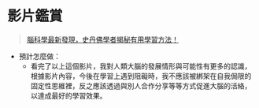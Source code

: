# 影片鑑賞

> [腦科學最新發現，史丹佛學者揭秘有用學習方法！](https://www.youtube.com/watch?v=DgbSc6Ys710)

- 預計怎麼做：
    - 看完了以上這個影片，我對人類大腦的發展情形與可能性有更多的認識，根據影片內容，今後在學習上遇到阻礙時，我不應該被綁架在自我侷限的固定性思維裡，反之應該透過與別人合作分享等等方式促進大腦的活絡，以達成最好的學習效果。
